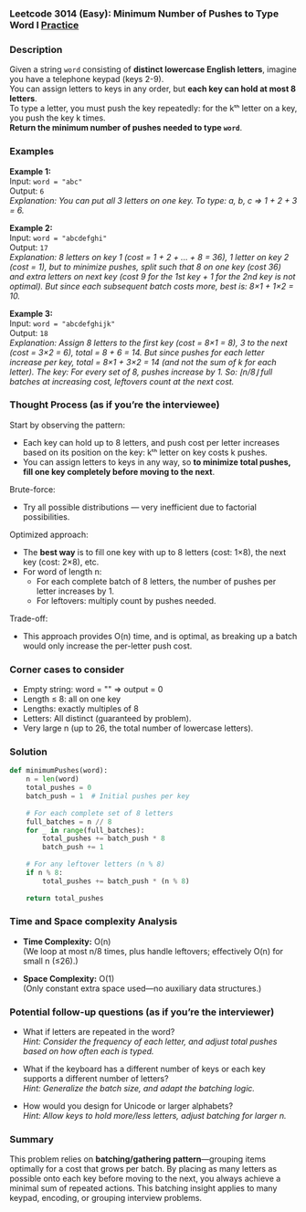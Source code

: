 ### Leetcode 3014 (Easy): Minimum Number of Pushes to Type Word I [Practice](https://leetcode.com/problems/minimum-number-of-pushes-to-type-word-i)

### Description  
Given a string `word` consisting of **distinct lowercase English letters**, imagine you have a telephone keypad (keys 2-9).  
You can assign letters to keys in any order, but **each key can hold at most 8 letters**.  
To type a letter, you must push the key repeatedly: for the kᵗʰ letter on a key, you push the key k times.  
**Return the minimum number of pushes needed to type `word`**.

### Examples  

**Example 1:**  
Input: `word = "abc"`  
Output: `6`  
*Explanation: You can put all 3 letters on one key. To type: a, b, c ⇒ 1 + 2 + 3 = 6.*

**Example 2:**  
Input: `word = "abcdefghi"`  
Output: `17`  
*Explanation: 8 letters on key 1 (cost = 1 + 2 + ... + 8 = 36), 1 letter on key 2 (cost = 1), but to minimize pushes, split such that 8 on one key (cost 36) and extra letters on next key (cost 9 for the 1st key + 1 for the 2nd key is not optimal). But since each subsequent batch costs more, best is: 8×1 + 1×2 = 10.*

**Example 3:**  
Input: `word = "abcdefghijk"`  
Output: `18`  
*Explanation: Assign 8 letters to the first key (cost = 8×1 = 8), 3 to the next (cost = 3×2 = 6), total = 8 + 6 = 14. But since pushes for each letter increase per key, total = 8×1 + 3×2 = 14 (and not the sum of k for each letter). The key: For every set of 8, pushes increase by 1. So: ⌊n/8⌋ full batches at increasing cost, leftovers count at the next cost.*

### Thought Process (as if you’re the interviewee)  
Start by observing the pattern:
- Each key can hold up to 8 letters, and push cost per letter increases based on its position on the key: kᵗʰ letter on key costs k pushes.
- You can assign letters to keys in any way, so **to minimize total pushes, fill one key completely before moving to the next**.

Brute-force:
- Try all possible distributions — very inefficient due to factorial possibilities.

Optimized approach:
- The **best way** is to fill one key with up to 8 letters (cost: 1×8), the next key (cost: 2×8), etc.
- For word of length n:
    - For each complete batch of 8 letters, the number of pushes per letter increases by 1.
    - For leftovers: multiply count by pushes needed.

Trade-off:
- This approach provides O(n) time, and is optimal, as breaking up a batch would only increase the per-letter push cost.

### Corner cases to consider  
- Empty string: word = "" ⇒ output = 0  
- Length ≤ 8: all on one key  
- Lengths: exactly multiples of 8  
- Letters: All distinct (guaranteed by problem).
- Very large n (up to 26, the total number of lowercase letters).

### Solution

```python
def minimumPushes(word):
    n = len(word)
    total_pushes = 0
    batch_push = 1  # Initial pushes per key
    
    # For each complete set of 8 letters
    full_batches = n // 8
    for _ in range(full_batches):
        total_pushes += batch_push * 8
        batch_push += 1
        
    # For any leftover letters (n % 8)
    if n % 8:
        total_pushes += batch_push * (n % 8)
    
    return total_pushes
```

### Time and Space complexity Analysis  

- **Time Complexity:** O(n)  
  (We loop at most n/8 times, plus handle leftovers; effectively O(n) for small n (≤26).)

- **Space Complexity:** O(1)  
  (Only constant extra space used—no auxiliary data structures.)

### Potential follow-up questions (as if you’re the interviewer)  

- What if letters are repeated in the word?  
  *Hint: Consider the frequency of each letter, and adjust total pushes based on how often each is typed.*

- What if the keyboard has a different number of keys or each key supports a different number of letters?  
  *Hint: Generalize the batch size, and adapt the batching logic.*

- How would you design for Unicode or larger alphabets?  
  *Hint: Allow keys to hold more/less letters, adjust batching for larger n.*

### Summary
This problem relies on **batching/gathering pattern**—grouping items optimally for a cost that grows per batch. By placing as many letters as possible onto each key before moving to the next, you always achieve a minimal sum of repeated actions. This batching insight applies to many keypad, encoding, or grouping interview problems.